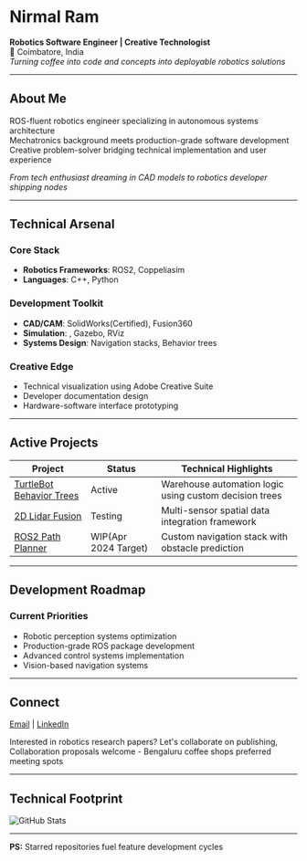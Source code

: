 # Nirmal Ram  
**Robotics Software Engineer | Creative Technologist**  
📍 Coimbatore, India  
*Turning coffee into code and concepts into deployable robotics solutions*

---

## About Me

ROS-fluent robotics engineer specializing in autonomous systems architecture  
Mechatronics background meets production-grade software development  
Creative problem-solver bridging technical implementation and user experience

*From tech enthusiast dreaming in CAD models to robotics developer shipping nodes*

---

## Technical Arsenal

### Core Stack
- **Robotics Frameworks**: ROS2, Coppeliasim
- **Languages**:  C++, Python

### Development Toolkit
- **CAD/CAM**: SolidWorks(Certified), Fusion360
- **Simulation**: , Gazebo, RViz
- **Systems Design**: Navigation stacks, Behavior trees
  
### Creative Edge
- Technical visualization using Adobe Creative Suite
- Developer documentation design
- Hardware-software interface prototyping

---

## Active Projects

| Project | Status | Technical Highlights |
|---------|--------|----------------------|
| [TurtleBot Behavior Trees](https://github.com/nirmalram07/ros2_bt_demo) | Active | Warehouse automation logic using custom decision trees |
| [2D Lidar Fusion](https://github.com/nirmalram07/2d_lidar_fusion_demo.git) | Testing | Multi-sensor spatial data integration framework |
| [ROS2 Path Planner](https://github.com/nirmalram07/ros2_diff_bot) | WIP(Apr 2024 Target)  | Custom navigation stack with obstacle prediction |

---

## Development Roadmap

### Current Priorities
- Robotic perception systems optimization
- Production-grade ROS package development
- Advanced control systems implementation
- Vision-based navigation systems

---

## Connect

[Email](mailto:nirmalcgvfx@gmail.com) | [LinkedIn](https://www.linkedin.com/in/nirmalrams)  

Interested in robotics research papers? Let's collaborate on publishing, Collaboration proposals welcome - Bengaluru coffee shops preferred meeting spots

---

## Technical Footprint


![GitHub Stats](https://github-readme-stats.vercel.app/api?username=nirmalram07&show_icons=true&theme=algolia)

---

**PS:** Starred repositories fuel feature development cycles  
